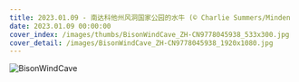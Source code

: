 ```yaml
---
title: 2023.01.09 - 南达科他州风洞国家公园的水牛 (© Charlie Summers/Minden Pictures)
date: 2023.01.09 00:00:00
cover_index: /images/thumbs/BisonWindCave_ZH-CN9778045938_533x300.jpg
cover_detail: /images/BisonWindCave_ZH-CN9778045938_1920x1080.jpg
---
```


![BisonWindCave](/images/BisonWindCave_ZH-CN9778045938_1920x1080.jpg)
